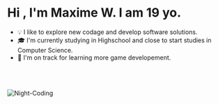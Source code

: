 


# Hi , I'm Maxime W. I am 19 yo.

- 💡  I like to explore new codage and develop software solutions.
- 🎓  I'm currently studying in Highschool and close to start studies in Computer Science.
- 🌱  I'm on track for learning more game developement.



<BR><BR><BR>
![Night-Coding](https://user-images.githubusercontent.com/86760026/124391379-abf2a600-dcf0-11eb-85d0-9f92e6a0e6bd.gif)


  
 

